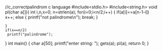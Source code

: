 //c_correctpalindrom c  language
#include<stdio.h>
#include<string.h>
void pl(char a[]){
     int i,n,x=0;
       n=strlen(a);
    for(i=0;i<n/2;i++)
    { 
        if(a[i]==a[n-1-i])
        x++;
         else
        {
            printf("not palindrome\n");
            break;
        }
        
    }
    if(x==n/2)
     printf("palindrome");
    
}
int main()
{
    char a[50];
    printf("enter string: ");
    gets(a);
    pl(a);
    return 0;
}
